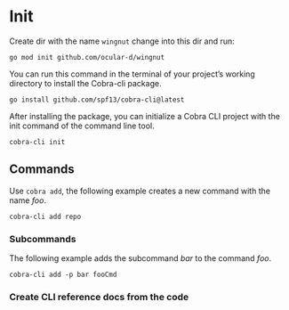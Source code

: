 # Init

Create dir with the name `wingnut` change into this dir and run:
```shell
go mod init github.com/ocular-d/wingnut
```

You can run this command in the terminal of your project’s working directory to install the Cobra-cli package.

```shell
go install github.com/spf13/cobra-cli@latest
```

After installing the package, you can initialize a Cobra CLI project with the init command of the command line tool.

```shell
cobra-cli init
```

## Commands

Use `cobra add`, the following example creates a new command with the name *foo*.

```shell
cobra-cli add repo
```

### Subcommands

The following example adds the subcommand *bar* to the command *foo*.

```shell
cobra-cli add -p bar fooCmd
```

### Create CLI reference docs from the code



